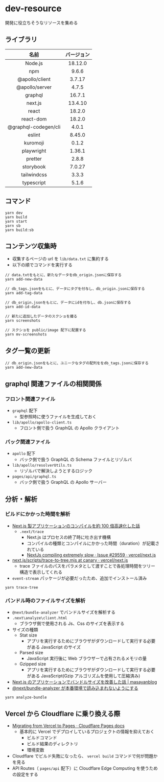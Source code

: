 # dev-resource

開発に役立ちそうなリソースを集める

## ライブラリ

|         名前         | バージョン |
| :------------------: | :--------: |
|       Node.js        |  18.12.0   |
|         npm          |   9.6.6    |
|    @apollo/client    |   3.7.17   |
|    @apollo/server    |   4.7.5    |
|       graphql        |   16.7.1   |
|       next.js        |  13.4.10   |
|        react         |   18.2.0   |
|      react-dom       |   18.2.0   |
| @graphql-codegen/cli |   4.0.1    |
|        eslint        |   8.45.0   |
|       kuromoji       |   0.1.2    |
|      playwright      |   1.36.1   |
|       pretter        |   2.8.8    |
|      storybook       |   7.0.27   |
|     tailwindcss      |   3.3.3    |
|      typescript      |   5.1.6    |

## コマンド

```shell
yarn dev
yarn build
yarn start
yarn sb
yarn build:sb
```

## コンテンツ収集時

- 収集するページの url を `lib/data.txt` に集約する
- 以下の順でコマンドを実行する

```shell
// data.txtをもとに、新たなデータをdb_origin.jsonに保存する
yarn add-new-data

// db_tags.jsonをもとに、データにタグを付与し、db_origin.jsonに保存する
yarn add-tag-data

// db_origin.jsonをもとに、データにidを付与し、db.jsonに保存する
yarn add-id-data

// 新たに追加したデータのスクショを撮る
yarn screenshots

// スクショを public/image 配下に配置する
yarn mv-screenshots
```

## タグ一覧の更新

```shell
// db_origin.jsonをもとに、ユニークなタグの配列ををdb_tags.jsonに保存する
yarn add-new-data
```

## graphql 関連ファイルの相関関係

### フロント関連ファイル

- `graphql` 配下
  - 型参照時に使うファイルを生成しておく
- `lib/apollo/apollo-client.ts`
  - フロント側で扱う GraphQL の Apollo クライアント

### バック関連ファイル

- `apollo` 配下
  - バック側で扱う GraphQL の Schema ファイルとリゾルバ
- `lib/apollo/resolverUtils.ts`
  - リゾルバで解決しようとするロジック
- `pages/api/graphql.ts`
  - バック側で扱う GraphQL の Apollo サーバー

## 分析・解析

### ビルドにかかった時間を解析

- [Next.js 製アプリケーションのコンパイルを約 100 倍高速化した話](https://zenn.dev/mkt/articles/543669021d9a1e)
  - `.next/trace`
    - Next.js はプロセスの終了時に吐き出す機構
    - コンパイルの種類とコンパイルにかかった時間（duration）が記載されている
    - [NextJs compiling extremely slow · Issue #29559 · vercel/next.js](https://github.com/vercel/next.js/issues/29559#issuecomment-938431883)
- [next.js/scripts/trace-to-tree.mjs at canary · vercel/next.js](https://github.com/vercel/next.js/blob/canary/scripts/trace-to-tree.mjs)
  - trace ファイルのパスをパラメタとして渡すことで各処理時間をツリー構造で表示してくれる
- `event-stream` パッケージが必要だったため、追加でインストール済み

```shell
yarn trace-tree
```

### バンドル時のファイルサイズを解析

- `@next/bundle-analyzer` でバンドルサイズを解析する
- `.next\analyze\client.html`
  - ブラウザ側で使用される Js、Css のサイズを表示する
- サイズの種類
  - Stat size
    - アプリを実行するためにブラウザがダウンロードして実行する必要がある JavaScript のサイズ
  - Parsed size
    - JavaScript 実行後に Web ブラウザーで占有されるメモリの量
  - Gzipped size
    - アプリを実行するためにブラウザがダウンロードして実行する必要がある JavaScript(Gzip アルゴリズムを使用して圧縮済み)
- [Next.js のアプリケーションでバンドルサイズを改善した話 | masayanblog](https://maasaablog.com/development/frontend/nextjs/6361/)
- [@next/bundle-analyzer が本番環境で読み込まれないようにする](https://zenn.dev/catnose99/scraps/661d77118aa2af)

```shell
yarn analyze-bundle
```

## Vercel から Cloudflare に乗り換える際

- [Migrating from Vercel to Pages · Cloudflare Pages docs](https://developers.cloudflare.com/pages/migrations/migrating-from-vercel/)
  - 基本的に Vercel でデプロイしているプロジェクトの情報を抑えておく
    - ビルドコマンド
    - ビルド結果のディレクトリ
    - 環境変数
- Cloudflare でビルド失敗になったら、 `vercel build` コマンドで何が問題かを見る
- API Routes（ `pages/api` 配下）に Cloudflare Edge Computing を使うための設定をする
